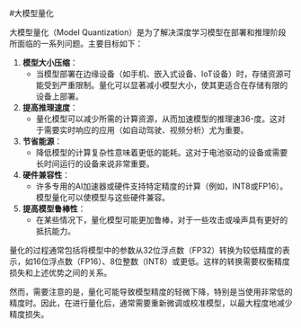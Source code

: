 #大模型量化


大模型量化（Model Quantization）是为了解决深度学习模型在部署和推理阶段所面临的一系列问题。主要目标如下：

1. **模型大小压缩**：
    - 当模型部署在边缘设备（如手机、嵌入式设备、IoT设备）时，存储资源可能受到严重限制。量化可以显著减小模型大小，使其更适合在存储有限的设备上部署。
2. **提高推理速度**：
    - 量化模型可以减少所需的计算资源，从而加速模型的推理速36-度。这对于需要实时响应的应用（如自动驾驶、视频分析）尤为重要。
3. **节省能源**：
    - 降低模型的计算复杂性意味着更低的能耗。这对于电池驱动的设备或需要长时间运行的设备来说非常重要。
4. **硬件兼容性**：
    - 许多专用的AI加速器或硬件支持特定精度的计算（例如，INT8或FP16）。模型量化可以使模型与这些硬件兼容。
5. **提高模型鲁棒性**：
    - 在某些情况下，量化模型可能更加鲁棒，对于一些攻击或噪声具有更好的抵抗能力。

量化的过程通常包括将模型中的参数从32位浮点数（FP32）转换为较低精度的表示，如16位浮点数（FP16）、8位整数（INT8）或更低。这样的转换需要权衡精度损失和上述优势之间的关系。

然而，需要注意的是，量化可能导致模型精度的轻微下降，特别是当使用非常低的精度时。因此，在进行量化后，通常需要重新微调或校准模型，以最大程度地减少精度损失。